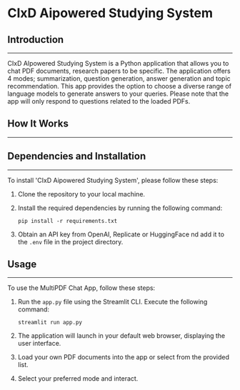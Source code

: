 # CIxD Aipowered Studying System


## Introduction
------------
CIxD AIpowered Studying System is a Python application that allows you to chat PDF documents, research papers to be specific. The application offers 4 modes; summarization, question generation, answer generation and topic recommendation. This app provides the option to choose a diverse range of language models to generate answers to your queries. Please note that the app will only respond to questions related to the loaded PDFs.

## How It Works
------------

## Dependencies and Installation
----------------------------
To install 'CIxD Aipowered Studying System', please follow these steps:

1. Clone the repository to your local machine.

2. Install the required dependencies by running the following command:
   ```
   pip install -r requirements.txt
   ```

3. Obtain an API key from OpenAI, Replicate or HuggingFace nd add it to the `.env` file in the project directory.

## Usage
-----
To use the MultiPDF Chat App, follow these steps:

1. Run the `app.py` file using the Streamlit CLI. Execute the following command:
   ```
   streamlit run app.py
   ```

2. The application will launch in your default web browser, displaying the user interface.

3. Load your own PDF documents into the app or select from the provided list.

4. Select your preferred mode and interact.
